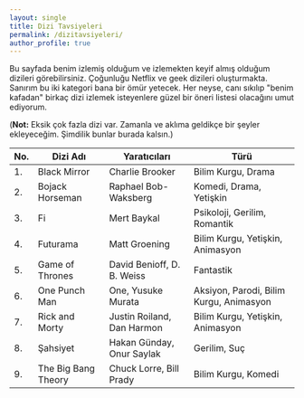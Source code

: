 ```yaml
---
layout: single
title: Dizi Tavsiyeleri
permalink: /dizitavsiyeleri/
author_profile: true
---
```


Bu sayfada benim izlemiş olduğum ve izlemekten keyif almış olduğum dizileri görebilirsiniz. Çoğunluğu Netflix ve geek dizileri oluşturmakta. Sanırım bu iki kategori bana bir ömür yetecek. Her neyse, canı sıkılıp "benim kafadan" birkaç dizi izlemek isteyenlere güzel bir öneri listesi olacağını umut ediyorum.

(**Not:** Eksik çok fazla dizi var. Zamanla ve aklıma geldikçe bir şeyler ekleyeceğim. Şimdilik bunlar burada kalsın.)

| No. | Dizi Adı            | Yaratıcıları                | Türü                                    |
| --- | ------------------- | --------------------------- | --------------------------------------- |
| 1.  | Black Mirror        | Charlie Brooker             | Bilim Kurgu, Drama                      |
| 2.  | Bojack Horseman     | Raphael Bob-Waksberg        | Komedi, Drama, Yetişkin                 |
| 3.  | Fi                  | Mert Baykal                 | Psikoloji, Gerilim, Romantik            |
| 4.  | Futurama            | Matt Groening               | Bilim Kurgu, Yetişkin, Animasyon        |
| 5.  | Game of Thrones     |  David Benioff, D. B. Weiss | Fantastik                               |
| 6.  | One Punch Man       | One, Yusuke Murata          | Aksiyon, Parodi, Bilim Kurgu, Animasyon |
| 7.  | Rick and Morty      | Justin Roiland, Dan Harmon  | Bilim Kurgu, Yetişkin, Animasyon        |
| 8.  | Şahsiyet            | Hakan Günday, Onur Saylak   | Gerilim, Suç                            |
| 9.  | The Big Bang Theory | Chuck Lorre, Bill Prady     | Bilim Kurgu, Komedi                     |
